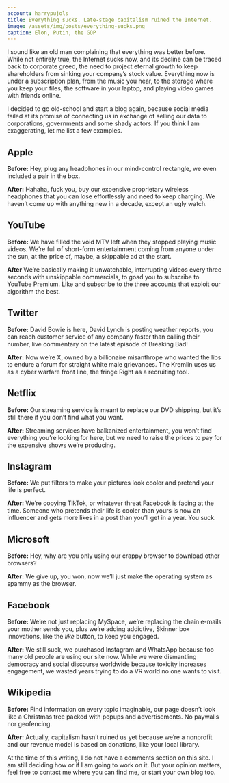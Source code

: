 ```yaml
---
account: harrypujols
title: Everything sucks. Late-stage capitalism ruined the Internet.
image: /assets/img/posts/everything-sucks.png
caption: Elon, Putin, the GOP
---
```


I sound like an old man complaining that everything was better before. While not entirely true, the Internet sucks now, and its decline can be traced back to corporate greed, the need to project eternal growth to keep shareholders from sinking your company’s stock value. Everything now is under a subscription plan, from the music you hear, to the storage where you keep your files, the software in your laptop, and playing video games with friends online.

I decided to go old-school and start a blog again, because social media failed at its promise of connecting us in exchange of selling our data to corporations, governments and some shady actors. If you think I am exaggerating, let me list a few examples.

## Apple

**Before:** Hey, plug any headphones in our mind-control rectangle, we even included a pair in the box.

**After:** Hahaha, fuck you, buy our expensive proprietary wireless headphones that you can lose effortlessly and need to keep charging. We haven’t come up with anything new in a decade, except an ugly watch.

## YouTube

**Before:** We have filled the void MTV left when they stopped playing music videos. We’re full of short-form entertainment coming from anyone under the sun, at the price of, maybe, a skippable ad at the start.

**After** We’re basically making it unwatchable, interrupting videos every three seconds with unskippable commercials, to goad you to subscribe to YouTube Premium. Like and subscribe to the three accounts that exploit our algorithm the best.

## Twitter

**Before:** David Bowie is here, David Lynch is posting weather reports, you can reach customer service of any company faster than calling their number, live commentary on the latest episode of Breaking Bad!

**After:** Now we’re X, owned by a billionaire misanthrope who wanted the libs to endure a forum for straight white male grievances. The Kremlin uses us as a cyber warfare front line, the fringe Right as a recruiting tool.

## Netflix

**Before:** Our streaming service is meant to replace our DVD shipping, but it’s still there if you don’t find what you want.

**After:** Streaming services have balkanized entertainment, you won’t find everything you’re looking for here, but we need to raise the prices to pay for the expensive shows we’re producing.

## Instagram

**Before:** We put filters to make your pictures look cooler and pretend your life is perfect.

**After:** We’re copying TikTok, or whatever threat Facebook is facing at the time. Someone who pretends their life is cooler than yours is now an influencer and gets more likes in a post than you’ll get in a year. You suck.

## Microsoft

**Before:** Hey, why are you only using our crappy browser to download other browsers?

**After:** We give up, you won, now we’ll just make the operating system as spammy as the browser.

## Facebook

**Before:** We’re not just replacing MySpace, we’re replacing the chain e-mails your mother sends you, plus we’re adding addictive, Skinner box innovations, like the _like_ button, to keep you engaged.

**After:** We still suck, we purchased Instagram and WhatsApp because too many old people are using our site now. While we were dismantling democracy and social discourse worldwide because toxicity increases engagement, we wasted years trying to do a VR world no one wants to visit.

## Wikipedia

**Before:** Find information on every topic imaginable, our page doesn’t look like a Christmas tree packed with popups and advertisements. No paywalls nor geofencing.

**After:** Actually, capitalism hasn’t ruined us yet because we’re a nonprofit and our revenue model is based on donations, like your local library.

At the time of this writing, I do not have a comments section on this site. I am still deciding how or if I am going to work on it. But your opinion matters, feel free to contact me where you can find me, or start your own blog too.

